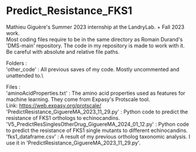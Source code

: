 # Predict_Resistance_FKS1
Mathieu Giguère's Summer 2023 internship at the LandryLab. + Fall 2023 work.\
Most coding files require to be in the same directory as Romain Durand's 'DMS-main' repository. The code in my repository is made to work with it. Be careful with absolute and relative file paths.

Folders :\
'other_code' : All previous saves of my code. Mostly uncommented and unattended to.\

Files :\
'aminoAcidProperties.txt' : The amino acid properties used as features for machine learning. They come from Expasy's Protscale tool. \
Link: https://web.expasy.org/protscale/ \
'PredictResistance_GiguereMA_2023_11_29.py' : Python code to predict the resistance of FKS1 orthologs to echinocandins.\
'V5_PredictResSinglesOtherDrug_GiguereMA_2024_01_12.py' : Python code to predict the resistance of FKS1 single mutants to different echinocandins.\
'fks1_dataframe.csv' : A result of my previous ortholog taxonomic analysis. I use it in 'PredictResistance_GiguereMA_2023_11_29.py'.
